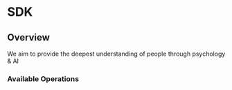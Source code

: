 # SDK

## Overview

We aim to provide the deepest understanding of people through psychology & AI

### Available Operations

